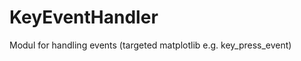 KeyEventHandler
===============

Modul for handling events (targeted matplotlib e.g. key_press_event)

